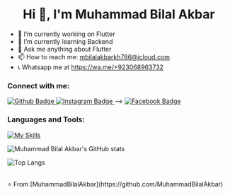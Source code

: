  <h1 align="center">Hi 👋, I'm Muhammad Bilal Akbar</h1>

- 🔭 I’m currently working on Flutter
- 🌱 I’m currently learning Backend
- 💬 Ask me anything about Flutter
- 📫 How to reach me: mbilalakbarkh786@icloud.com
- 📞 Whatsapp me at https://wa.me/+923068963732
  
### Connect with me:
<div id="badges">
  <a href="https://github.com/MuhammadBilalAkbar">
    <img src="https://img.shields.io/badge/Github-white?style=for-the-badge&logo=Github&logoColor=black" alt="Github Badge"/>
  </a>
   <a href="https://www.instagram.com/axif_taj">
    <img src="https://img.shields.io/badge/Instagram-purple?style=for-the-badge&logo=instagram&logoColor=white" alt="Instagram Badge"/>
  </a> -->
   <a href="https://fb.com/mbilalakbar0">
    <img src="https://img.shields.io/badge/Facebook-blue?style=for-the-badge&logo=facebook&logoColor=white" alt="Facebook Badge"/>
  </a>
<!--    <a href="https://twitter.com/axiftaj">
    <img src="https://img.shields.io/badge/Twitter-blue?style=for-the-badge&logo=twitter&logoColor=white" alt="Twitter Badge"/>
  </a> -->
</div>

### Languages and Tools:
[![My Skills](https://skillicons.dev/icons?i=flutter,dart,firebase,github,git,postman,figma,xd&perline=5)](https://skillicons.dev)

![Muhammad Bilal Akbar's GitHub stats](https://github-readme-stats.vercel.app/api?username=MuhammadBilalAkbar&show_icons=true&theme=dark)

![Top Langs](https://github-readme-stats.vercel.app/api/top-langs/?username=MuhammadBilalAkbar&theme=dark)


<br>
⭐️ From [MuhammadBilalAkbar](https://github.com/MuhammadBilalAkbar)
